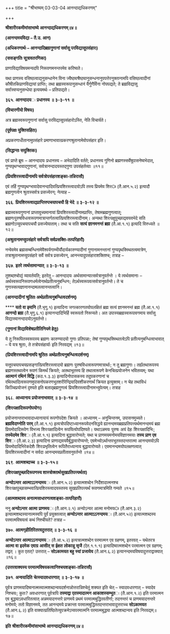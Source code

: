 +++
title = "श्रीभाष्यम् 03-03-04 आनन्दाद्यधिकरणम्"

+++


**श्रीशारीरकमीमांसाभाष्ये** **आनन्दाद्यधिकरणम्॥४॥**

**(आनन्दमयविद्या – तै.उ. आन)**

**(अधिकरणार्थः – आनन्दादिब्रह्मगुणानां सर्वासु परविद्यासूपसंहारः)**

**(ससङ्गतिः सूत्रावतरणिका)**

प्राणाविद्याविषयमन्यदपि निरूपणमनन्तरमेव करिष्यते।

यथा प्राणस्य वसिष्ठत्वाद्यनुसन्धानेन विना ज्यैष्ठ्यश्रैष्ठ्यानुसन्धनानुपपत्तेरनुक्तानामपि वसिष्ठत्वादीनां कौषीतकिप्राणविद्यायां प्राप्तिः; तथा ब्रह्मस्वरूपानुसन्धानं यैर्गुणैर्विना नोपपद्यते; ते ब्रह्मविद्यासु सर्वास्वप्यनुसन्धेया इत्ययमर्थः – प्रतिपाद्यते।

**३६५**. **आनन्दादय**ः **प्रधानस्य** **॥** **३**–**३**–**११** **॥**

**(विचारणीयो विषयः)**

अत्र ब्रह्मस्वरूपगुणानां सर्वासु परविद्यासूपसंहारोऽस्ति, नेति विचार्यते।

**(पूर्वपक्षः युक्तिसहितः)**

अप्रकरणाधीतानामुपसंहारे प्रमाणाभावात्प्रकरणश्रुतानामेवोपसंहार इति।

**(सिद्धान्तः सयुक्तिकः)**

एवं प्राप्ते ब्रूमः – आनन्दादयः प्रधानस्य – अभेदादिति वर्तते; प्रधानस्य गुणिनो ब्रह्मणस्सर्वेषूपासनेष्वभेदात्, गुण्यपृथग्भावाद्गुणानां, सर्वत्रानन्दादयस्तद्गुणा उपसंहर्तव्याः ॥११॥

**(प्रियशिरस्त्वादीनामपि सर्वत्रोपसंहारशङ्का-तन्निरासौ)**

एवं तर्हि गुण्यपृथग्भावादेवानन्दादिवत्प्रियशिरस्त्वादयोऽपि तस्य प्रियमेव शिर**ः** (तै.आन.५.२) इत्यादौ ब्रह्मगुणत्वेन श्रुतास्सर्वत्र प्रसज्येरन्; नेत्याह –

**३६६**. **प्रियशिरस्त्वाद्यप्राप्तिरुपचयापचयौ** **हि** **भेदे** **॥** **३**–**३**–**१२** **॥**

ब्रह्मस्वरूपगुणानां प्राप्तावुच्यमानायां प्रियशिरस्त्वादीनामप्राप्तिः, तेषामब्रह्मगुणत्वात्; ब्रह्मणःपुरुषविधत्वरूपणमात्रान्तर्गतत्वात्प्रियशिरस्त्वादीनाम्। अन्यथा शिरःपक्षुपुच्छाद्यवयवभेदे सति ब्रह्मणोऽप्युपचयापचयौ प्रसज्येयाताम्। तथा च सति **सत्यं** **ज्ञानमनन्तं** **ब्रह्म** (तै.आ.१.१) इत्यादि विरुध्यते ॥१२॥

**(अश्रुतानामप्युपसंहारे सर्वत्रापि सर्वप्रसक्ति-तत्परिहारौ)**

नन्वेवमेव ब्रह्मसम्बन्धिनामेवैश्वर्यगाम्भीर्यौदार्यकारुण्यादीनां गुणानामनन्तानां गुण्यपृथक्स्थितत्वमात्रेण, तत्राश्रुतानामप्युपसंहारे सर्वे सर्वत्र प्रसज्येरन्, आनन्त्यादुपसंहाराशक्तिश्च; तत्राह –

**३६७**. **इतरे** **त्वर्थसामान्यात्** **॥** **३**–**३**–**१३** **॥**

तुशब्दश्चोद्यं व्यावर्तयति; इतरेतु – आनन्दादयः अर्थसामान्यात्सर्वत्रानुवर्तन्ते । ये त्वर्थसमानाः – अर्थस्वरूपनिरूपणधर्मत्वेनार्थप्रतीत्यनुबन्धिनः; तेऽर्थस्वरूपवत्सर्वत्रानुवर्तन्ते। ते च गुणास्सत्यज्ञानानन्दामलत्वानन्तत्वानि।

**(आनन्दादीनां श्रुतितः अर्थप्रतीत्यनुबन्धित्वदर्शनम्)**

**** **यतो** **वा** **इमानि** (तै.भृगु.१) इत्यादिना जगत्कारणतयोपलक्षितं ब्रह्म सत्यं ज्ञानमनन्तं ब्रह्म (तै.आ.१.१) **आनन्दो** **ब्रह्म** (तै.भृगु.६.१) इत्यानन्दादिभिर्हि स्वरूपतो निरूप्यते। अत उपास्यब्रह्मस्वरूपावगमाय सर्वासु विद्यास्वानन्दादयोऽनुवर्तन्ते।

**(गुणानां विद्याविशेषप्रतीतिनियमे हेतुः)**

ये तु निरूपितस्वरूपस्य ब्रह्मणः कारुण्यादयो गुणाः प्रतिपन्नाः; तेषां गुण्यपृथक्स्थितत्वेऽपि प्रतीत्यनुबन्धित्वाभावात् – ये यत्र श्रुताः, ते तत्रोपसंहार्याः इति निरवद्यम् ॥१३॥

**(प्रियशिरस्त्वादीनामपि श्रुतितः अर्थप्रतीत्यनुबन्धित्वदर्शनम्)**

यत्तूपचयापचयप्रसङ्गात्प्रियशिरस्त्वादयो ब्रह्मणः पुरुषविधत्वरूपणमात्रार्थाः; न तु ब्रह्मगुणाः। तर्ह्यतथारूपस्य ब्रह्मणस्तथात्वेन रूपणं किमर्थं क्रियते; अतथाभूतस्य हि तथात्वरूपणे केनचित्प्रयोजनेन भवितव्यम्; यथा **आत्मानं** **रथिनं** **विद्धि** (कठ.१.३.३) इत्यादिनोपासकस्य तदुपकरणानां च रथिरथादित्वरूपणमुपासनोपकरणभूतशरीरेन्द्रियादिवशीकरणार्थं क्रियत इत्युक्तम्। न चेह तथाविधं किञ्चिप्रयोजनं दृश्यते इति बलाद्ब्रह्मगुणत्वं प्रियशिरस्त्वादीनामभ्युपेत्यम्। तत्राह

**३६८**. **आध्यानाय** **प्रयोजनाभावात्** **॥** **३**–**३**–**१४** **॥**

**(शिरःपक्षादिरूपणोपयोगः)**

प्रयोजनान्तराभावादाध्यानायायं रूपणोपदेशः क्रियते । आध्यानम् – अनुचिन्तनम्, उपासनमुच्यते। **ब्रह्मविदाप्नोति** **परम्** (तै.आ.१.१) इत्यत्रोपदिष्टाध्यानरूपवेदनसिद्धये ह्यानन्दमयब्रह्मप्रतिपत्त्यर्थमानन्दमयं ब्रह्म प्रियमोदादिरूपेण विभज्य शिरःपक्षादित्वेन रूपयित्वोपदिश्यते। यथाऽन्नमयः पुरुषः अयं देहः शिरःपक्षादिभिः; **तस्येदमेव** **शिर**ः (तै.आ.१.१) इत्यादिना बुद्धावारोप्यते; यथा च प्राणमयमनोमयविज्ञानमयाः **तस्य** **प्राण** **एव** **शिर**ः (तै.आ.२.३) इत्यादिना प्राणाद्यवयवैर्बुद्धावारोप्यन्ते; एवमेभ्योऽर्थान्तरभूतस्तदन्तरात्मा आनन्दमयोऽपि प्रियमोदादिभिरेकदेशैः शिरःप्रभृतित्वेन रूपितैराध्यानाय बुद्धावारोप्यते। एवमानन्दमयोपलक्षणत्वात् प्रियशिरस्त्वादीनां न सर्वदा आनन्दमयप्रतीतावनुवर्तन्ते ॥१४॥

**३६९**. **आत्मशब्दाच्च** **॥** **३**–**३**–**१५॥**

**(शिरःपक्षपुच्छादिरूपणस्य शास्त्रोक्तार्थसुखप्रतिपत्त्यर्थता)**

**अन्योऽन्तर** **आत्माऽऽनन्दमय**ः (तै.आन.५.२) इत्यात्मशब्देन निर्देशादात्मनश्च शिरःपक्षपुच्छासम्भवात्प्रियशिरस्त्वादयस्तस्य सुखप्रतिपत्त्यर्थं रूपणमात्रमिति गम्यते ॥१५॥

**(आत्मशब्दस्य अनात्मसाधारणत्वशङ्का-तत्परिहारौ)**

ननु **अन्योऽन्तर** **आत्मा** **प्राणमय**ः (तै.आन.२.१) अन्योऽन्यर आत्मा मनोमय**ः** (तै.आन.३.२) इत्यात्मशब्दस्यानात्मस्वपि पूर्वं प्रयुक्तत्वात्
**अन्योऽन्तर** **आत्माऽऽनन्दमय**ः (तै.आन.५२) इत्यात्मशब्दस्य परमात्मविषयत्वं कथं निश्चीयते? तत्राह –

**३७०**. **आत्मगृहीतिरितरवदुत्तरात्** **॥** **३**–**३**–**१६** **॥**

**अन्योऽन्तर** **आत्माऽऽनन्दमय**ः (तै.आ.५.२) इत्यत्रात्मशब्देन परमात्मन एव ग्रहणम्, इतरवत् – यथेतरत्र **आत्मा** **वा** **इदमेक** **एवाग्र** **आसीत्** **स** **ईक्षत** **लोकान्नु** **सृजै** (ऐत.१.१.१) इत्यादिष्वात्मशब्देन परमात्मन एव ग्रहणम्; तद्वत् । कुत एतत्? उत्तरात् –
**सोऽकामयत** **बहु** **स्यां** **प्रजायेय** (तै.आन.६.२) इत्यानन्दमयविषयादुत्तराद्वाक्यात् ॥१६॥

**(उत्तरवाक्यस्य परमात्मविषयकत्वानिश्चयशङ्का-तन्निरासौ)**

**३७१**. **अन्वयादिति** **चेत्स्यादवधारणात्** **॥** **३**–**३**–**१७** **॥**

पूर्वत्र प्राणमयादिष्वनात्मस्वात्मशब्दान्वयदर्शनान्नोत्तरान्निश्चेतुं शक्यत इति चेत् – स्यादवधारणात् – स्यादेव निश्चयः; कुतः? अवधारणात् पूर्वत्रापि **तस्माद्वा** **एतस्मादात्मन** **आकाशस्सम्भूत**ः (तै.आन.१.२) इति परमात्मन एव बुद्ध्याऽवधारितत्वात् अन्नमयादनन्तरे प्राणमये प्रथमं परमात्मबुद्धिरवतीर्णा; तदनन्तरं च प्राणमयादनन्तरे मनोमये; ततो विज्ञानमये, तत आनन्दमये प्रक्रान्ता परमात्मबुद्धिस्तदन्तराभावादुत्तराच्च **सोऽकामयत** (तै.आन.६.२) इति वाक्यात्प्रतिष्ठितेत्युपक्रमेऽप्यपरमात्मनि परमात्मबुद्ध्या आत्मशब्दान्वय इति निरवद्यम्॥१७॥

**इति** **श्रीशारीरकमीमांसाभाष्ये** **आनन्दाद्यधिकरणम्॥४॥**


